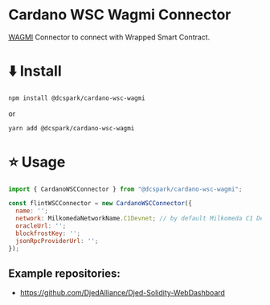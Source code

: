 # Cardano WSC Wagmi Connector

[WAGMI](https://wagmi.sh/) Connector to connect with Wrapped Smart Contract.

# ⬇️ Install

```bash
npm install @dcspark/cardano-wsc-wagmi
```

or

```bash
yarn add @dcspark/cardano-wsc-wagmi
```

# ⭐ Usage

```javascript
import { CardanoWSCConnector } from "@dcspark/cardano-wsc-wagmi";

const flintWSCConnector = new CardanoWSCConnector({
  name: '';
  network: MilkomedaNetworkName.C1Devnet; // by default Milkomeda C1 Devnet
  oracleUrl: '';
  blockfrostKey: '';
  jsonRpcProviderUrl: '';
});
```

## **Example repositories:**

- https://github.com/DjedAlliance/Djed-Solidity-WebDashboard

